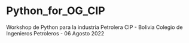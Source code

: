 # Python_for_OG_CIP
 Workshop de Python para la industria Petrolera CIP - Bolivia
 Colegio de Ingenieros Petroleros - 06 Agosto 2022
